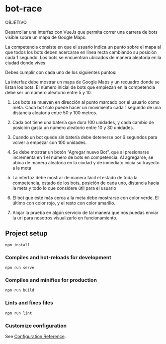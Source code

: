 # bot-race

OBJETIVO

Desarrollar una interfaz con VueJs que permita correr una carrera de bots visible sobre un mapa de Google Maps.


La competencia consiste en que el usuario indica un punto sobre el mapa al que todos los bots deben acercarse en línea recta cambiando su posición cada 1 segundo. Los bots se encuentran ubicados de manera aleatoria en la ciudad donde vives.


Debes cumplir con cada uno de los siguientes puntos:


La interfaz debe mostrar un mapa de Google Maps y un recuadro donde se listan los bots. El número inicial de bots que empiezan en la competencia debe ser un número aleatorio entre 5 y 10.


1. Los bots se mueven en dirección al punto marcado por el usuario como meta. Cada bot solo puede hacer un movimiento cada 1 segundo de una distancia aleatoria entre 50 y 100 metros.


2. Cada bot tiene una batería que dura 100 unidades, y cada cambio de posición gasta un número aleatorio entre 10 y 30 unidades.


3. Cuando un bot quede sin batería debe detenerse por 6 segundos para volver a empezar con 100 unidades.


4. Se debe mostrar un botón “Agregar nuevo Bot”, que al presionarse incrementa en 1 el número de bots en competencia. Al agregarse, se ubica de manera aleatoria en la ciudad y de inmediato inicia su trayecto a la meta


5. La interfaz debe mostrar de manera fácil el estado de toda la competencia, estado de los bots, posición de cada uno, distancia hacia la meta y todo lo que considere útil para el usuario


6. El bot que esté más cerca a la meta debe mostrarse con color verde. El último con color rojo, y el resto con color amarillo.


7. Alojar la prueba en algún servicio de tal manera que nos puedas enviar la url para nosotros visualizarlo en funcionamiento.



## Project setup
```
npm install
```

### Compiles and hot-reloads for development
```
npm run serve
```

### Compiles and minifies for production
```
npm run build
```

### Lints and fixes files
```
npm run lint
```

### Customize configuration
See [Configuration Reference](https://cli.vuejs.org/config/).
